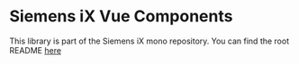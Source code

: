 # Siemens iX Vue Components

This library is part of the Siemens iX mono repository.
You can find the root README [here](https://github.com/siemens/ix/blob/main/README.md)
